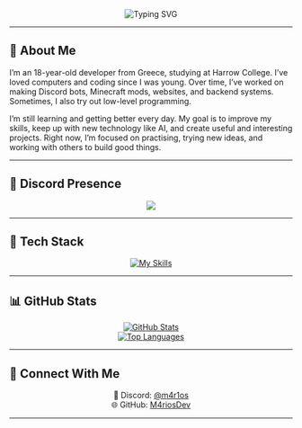<div align="center">

  <img src="https://readme-typing-svg.herokuapp.com?font=Fira+Code&size=28&pause=1000&color=58A6FF&center=true&vCenter=true&width=435&lines=I'm+Marios+(m4r1os)" alt="Typing SVG" />

</div>

---

## 🧠 About Me

I’m an 18-year-old developer from Greece, studying at Harrow College. I’ve loved computers and coding since I was young. Over time, I’ve worked on making Discord bots, Minecraft mods, websites, and backend systems. Sometimes, I also try out low-level programming.

I’m still learning and getting better every day. My goal is to improve my skills, keep up with new technology like AI, and create useful and interesting projects. Right now, I’m focused on practising, trying new ideas, and working with others to build good things.

---

## 💬 Discord Presence

<div align="center">

  <a href="https://discord.com/users/930463180189204561"><img src="https://lanyard.cnrad.dev/api/930463180189204561?theme=dark&idleMessage=Coding%20new%20features..." /></a>

</div>

---

## 🔧 Tech Stack

<div align="center">

  <a href="https://skillicons.dev">
    <img src="https://skillicons.dev/icons?i=html,css,js,py,java,nodejs,electron,sqlite,mongodb,git,vscode,discordjs&perline=7" alt="My Skills"/>
  </a>

</div>

---

## 📊 GitHub Stats

<div align="center">

  <a href="https://github.com/M4riosDev">
    <img src="https://github-readme-stats.vercel.app/api?username=M4riosDev&show_icons=true&theme=radical" alt="GitHub Stats"/>
  </a>
  <br/>
  <a href="https://github.com/M4riosDev">
    <img src="https://github-readme-stats.vercel.app/api/top-langs/?username=M4riosDev&layout=compact&theme=radical" alt="Top Languages"/>
  </a>

</div>

---

## 🔗 Connect With Me

<div align="center">

  💬 Discord: <a href="https://discord.com/users/930463180189204561">@m4r1os</a>  
  🌐 GitHub: <a href="https://github.com/M4riosDev">M4riosDev</a>

</div>

---

